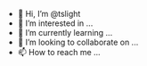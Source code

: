 - 👋 Hi, I’m @tslight
- 👀 I’m interested in ...
- 🌱 I’m currently learning ...
- 💞️ I’m looking to collaborate on ...
- 📫 How to reach me ...

<!---
tslight/tslight is a ✨ special ✨ repository because its `README.md` (this file) appears on your GitHub profile.
You can click the Preview link to take a look at your changes.
--->
